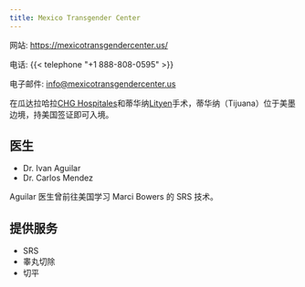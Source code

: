 ```yaml
---
title: Mexico Transgender Center
---
```


网站: <https://mexicotransgendercenter.us/>

电话: {{< telephone "+1 888-808-0595" >}}

电子邮件: <info@mexicotransgendercenter.us>

在瓜达拉哈拉[CHG Hospitales](http://chghospitales.com/Home/)和蒂华纳[Lityen](https://lityen.com.mx/)手术，蒂华纳（Tijuana）位于美墨边境，持美国签证即可入境。

## 医生

- Dr. Ivan Aguilar
- Dr. Carlos Mendez

Aguilar 医生曾前往美国学习 Marci Bowers 的 SRS 技术。

## 提供服务

- SRS
- 睾丸切除
- 切平
